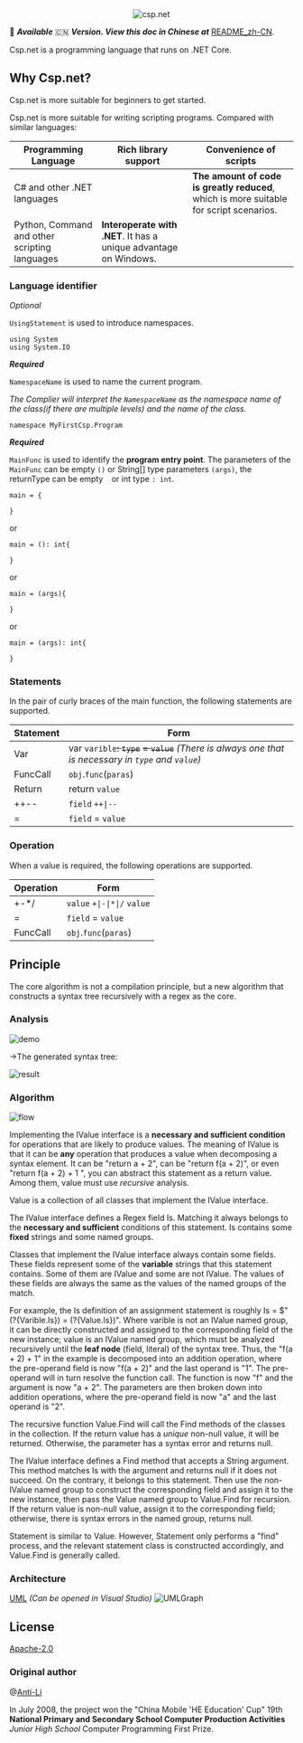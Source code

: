 <div align="center">
    <img src="assets/icon.png" alt="csp.net"></img>
</div>


📝
***Available***
🇨🇳
***Version. View this doc in Chinese at***
[README_zh-CN](README_zh-CN.md).

Csp.net is a programming language that runs on .NET Core.

## Why Csp.net?
Csp.net is more suitable for beginners to get started.

Csp.net is more suitable for writing scripting programs. Compared with similar languages:

Programming Language | Rich library support | Convenience of scripts
------ | ------ | ------
C# and other .NET languages |   | **The amount of code is greatly reduced**, which is more suitable for script scenarios.
Python, Command and other scripting languages | **Interoperate with .NET**. It has a unique advantage on Windows. |  

### Language identifier
*Optional*

`UsingStatement` is used to introduce namespaces.
```
using System
using System.IO
```
***Required***

`NamespaceName` is used to name the current program.

*The Complier will interpret the `NamespaceName` as the namespace name of the class(if there are multiple levels) and the name of the class.*
```
namespace MyFirstCsp.Program
```
***Required***

`MainFunc` is used to identify the **program entry point**. The parameters of the `MainFunc` can be empty `()` or String[] type parameters `(args)`, the returnType can be empty ` ` or int type `: int`.
```
main = {

} 
```
or
```
main = (): int{

} 
```
or
```
main = (args){

} 
```
or
```
main = (args): int{

} 
```

### Statements

In the pair of curly braces of the main function, the following statements are supported.

Statement | Form
------ | ------
Var | var `varible`~~: `type`~~ ~~= `value`~~     *(There is always one that is necessary in `type` and `value`)*
FuncCall | `obj`.`func`(`paras`)
Return | return `value`
++-- | `field` `++\|--`
= | `field` = `value`

### Operation

When a value is required, the following operations are supported.

Operation | Form
------ | ------
+-*/ | `value` `+\|-\|*\|/` `value`
= | `field` = `value`
FuncCall | `obj`.`func`(`paras`)

## Principle

The core algorithm is not a compilation principle, but a new algorithm that constructs a syntax tree recursively with a regex as the core.

### Analysis

![demo](assets/code.png)

->The generated syntax tree:

![result](assets/tree.png)

### Algorithm

![flow](assets/Recursive.png)

Implementing the IValue interface is a **necessary and sufficient condition** for operations that are likely to produce values. The meaning of IValue is that it can be **any** operation that produces a value when decomposing a syntax element. It can be "return a + 2", can be "return f(a + 2)", or even "return f(a + 2) + 1 ", you can abstract this statement as a return value. Among them, value must use *recursive* analysis.

Value is a collection of all classes that implement the IValue interface.

The IValue interface defines a Regex field Is. Matching it always belongs to the **necessary and sufficient** conditions of this statement. Is contains some **fixed** strings and some named groups.

Classes that implement the IValue interface always contain some fields. These fields represent some of the **variable** strings that this statement contains. Some of them are IValue and some are not IValue. The values of these fields are always the same as the values of the named groups of the match.

For example, the Is definition of an assignment statement is roughly Is = $"(?<varible>{Varible.Is}) = (?<value>{Value.Is})". Where varible is not an IValue named group, it can be directly constructed and assigned to the corresponding field of the new instance; value is an IValue named group, which must be analyzed recursively until the **leaf node** (field, literal) of the syntax tree. Thus, the "f(a + 2) + 1" in the example is decomposed into an addition operation, where the pre-operand field is now "f(a + 2)" and the last operand is "1". The pre-operand will in turn resolve the function call. The function is now "f" and the argument is now "a + 2". The parameters are then broken down into addition operations, where the pre-operand field is now "a" and the last operand is "2".

The recursive function Value.Find will call the Find methods of the classes in the collection. If the return value has a *unique* non-null value, it will be returned. Otherwise, the parameter has a syntax error and returns null.

The IValue interface defines a Find method that accepts a String argument. This method matches Is with the argument and returns null if it does not succeed. On the contrary, it belongs to this statement. Then use the non-IValue named group to construct the corresponding field and assign it to the new instance, then pass the Value named group to Value.Find for recursion. If the return value is non-null value, assign it to the corresponding field; otherwise, there is syntax errors in the named group, returns null.

Statement is similar to Value. However, Statement only performs a "find" process, and the relevant statement class is constructed accordingly, and Value.Find is generally called.

### Architecture

[UML](Translation/Generate.cd)
*(Can be opened in Visual Studio)*
![UMLGraph](assets/Generate.png)

## License

[Apache-2.0](https://github.com/Anti-Li/Csp.net-Complier/blob/master/LICENSE)

### Original author

@[Anti-Li](https://github.com/Anti-Li)

In July 2008, the project won the "China Mobile 'HE Education' Cup" 19th **National Primary and Secondary School Computer Production Activities** *Junior High School* Computer Programming First Prize.